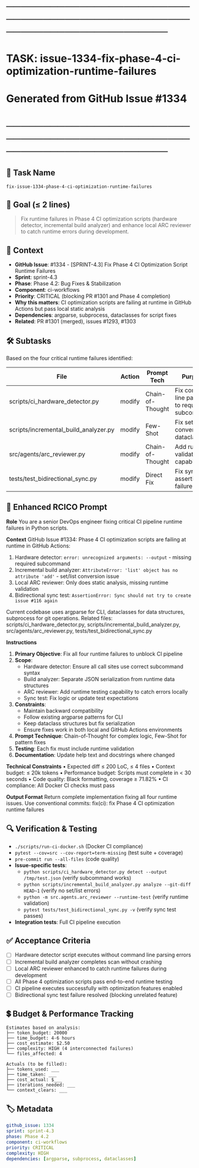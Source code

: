 # ────────────────────────────────────────────────────────────────────────
# TASK: issue-1334-fix-phase-4-ci-optimization-runtime-failures
# Generated from GitHub Issue #1334
# ────────────────────────────────────────────────────────────────────────

## 📌 Task Name
`fix-issue-1334-phase-4-ci-optimization-runtime-failures`

## 🎯 Goal (≤ 2 lines)
> Fix runtime failures in Phase 4 CI optimization scripts (hardware detector, incremental build analyzer) and enhance local ARC reviewer to catch runtime errors during development.

## 🧠 Context
- **GitHub Issue**: #1334 - [SPRINT-4.3] Fix Phase 4 CI Optimization Script Runtime Failures
- **Sprint**: sprint-4.3
- **Phase**: Phase 4.2: Bug Fixes & Stabilization
- **Component**: ci-workflows
- **Priority**: CRITICAL (blocking PR #1301 and Phase 4 completion)
- **Why this matters**: CI optimization scripts are failing at runtime in GitHub Actions but pass local static analysis
- **Dependencies**: argparse, subprocess, dataclasses for script fixes
- **Related**: PR #1301 (merged), issues #1293, #1303

## 🛠️ Subtasks
Based on the four critical runtime failures identified:

| File | Action | Prompt Tech | Purpose | Context Impact |
|------|--------|-------------|---------|----------------|
| scripts/ci_hardware_detector.py | modify | Chain-of-Thought | Fix command line parsing to require subcommand | High |
| scripts/incremental_build_analyzer.py | modify | Few-Shot | Fix set/list conversion in dataclasses | High |
| src/agents/arc_reviewer.py | modify | Chain-of-Thought | Add runtime validation capability | High |
| tests/test_bidirectional_sync.py | modify | Direct Fix | Fix sync test assertion failure | Medium |

## 📝 Enhanced RCICO Prompt
**Role**
You are a senior DevOps engineer fixing critical CI pipeline runtime failures in Python scripts.

**Context**
GitHub Issue #1334: Phase 4 CI optimization scripts are failing at runtime in GitHub Actions:
1. Hardware detector: `error: unrecognized arguments: --output` - missing required subcommand
2. Incremental build analyzer: `AttributeError: 'list' object has no attribute 'add'` - set/list conversion issue
3. Local ARC reviewer: Only does static analysis, missing runtime validation
4. Bidirectional sync test: `AssertionError: Sync should not try to create issue #116 again`

Current codebase uses argparse for CLI, dataclasses for data structures, subprocess for git operations.
Related files: scripts/ci_hardware_detector.py, scripts/incremental_build_analyzer.py, src/agents/arc_reviewer.py, tests/test_bidirectional_sync.py

**Instructions**
1. **Primary Objective**: Fix all four runtime failures to unblock CI pipeline
2. **Scope**:
   - Hardware detector: Ensure all call sites use correct subcommand syntax
   - Build analyzer: Separate JSON serialization from runtime data structures
   - ARC reviewer: Add runtime testing capability to catch errors locally
   - Sync test: Fix logic or update test expectations
3. **Constraints**:
   - Maintain backward compatibility
   - Follow existing argparse patterns for CLI
   - Keep dataclass structures but fix serialization
   - Ensure fixes work in both local and GitHub Actions environments
4. **Prompt Technique**: Chain-of-Thought for complex logic, Few-Shot for pattern fixes
5. **Testing**: Each fix must include runtime validation
6. **Documentation**: Update help text and docstrings where changed

**Technical Constraints**
• Expected diff ≤ 200 LoC, ≤ 4 files
• Context budget: ≤ 20k tokens
• Performance budget: Scripts must complete in < 30 seconds
• Code quality: Black formatting, coverage ≥ 71.82%
• CI compliance: All Docker CI checks must pass

**Output Format**
Return complete implementation fixing all four runtime issues.
Use conventional commits: fix(ci): fix Phase 4 CI optimization runtime failures

## 🔍 Verification & Testing
- `./scripts/run-ci-docker.sh` (Docker CI compliance)
- `pytest --cov=src --cov-report=term-missing` (test suite + coverage)
- `pre-commit run --all-files` (code quality)
- **Issue-specific tests**:
  - `python scripts/ci_hardware_detector.py detect --output /tmp/test.json` (verify subcommand works)
  - `python scripts/incremental_build_analyzer.py analyze --git-diff HEAD~1` (verify no set/list errors)
  - `python -m src.agents.arc_reviewer --runtime-test` (verify runtime validation)
  - `pytest tests/test_bidirectional_sync.py -v` (verify sync test passes)
- **Integration tests**: Full CI pipeline execution

## ✅ Acceptance Criteria
- [ ] Hardware detector script executes without command line parsing errors
- [ ] Incremental build analyzer completes scan without crashing
- [ ] Local ARC reviewer enhanced to catch runtime failures during development
- [ ] All Phase 4 optimization scripts pass end-to-end runtime testing
- [ ] CI pipeline executes successfully with optimization features enabled
- [ ] Bidirectional sync test failure resolved (blocking unrelated feature)

## 💲 Budget & Performance Tracking
```
Estimates based on analysis:
├── token_budget: 20000
├── time_budget: 4-6 hours
├── cost_estimate: $2.50
├── complexity: HIGH (4 interconnected failures)
└── files_affected: 4

Actuals (to be filled):
├── tokens_used: ___
├── time_taken: ___
├── cost_actual: $___
├── iterations_needed: ___
└── context_clears: ___
```

## 🏷️ Metadata
```yaml
github_issue: 1334
sprint: sprint-4.3
phase: Phase 4.2
component: ci-workflows
priority: CRITICAL
complexity: HIGH
dependencies: [argparse, subprocess, dataclasses]
```
